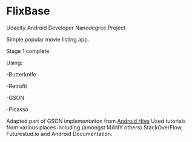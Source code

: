 # FlixBase
Udacity Android Developer Nanodegree Project

Simple popular movie listing app.

Stage 1 complete.

Using:

-Butterknife

-Retrofit

-GSON

-Picasso

Adapted part of GSON implementation from [Android Hive](http://www.androidhive.info)
Used tutorials from various places including (amongst MANY others) StackOverFlow, Futurestud.io and Android Documentation.



